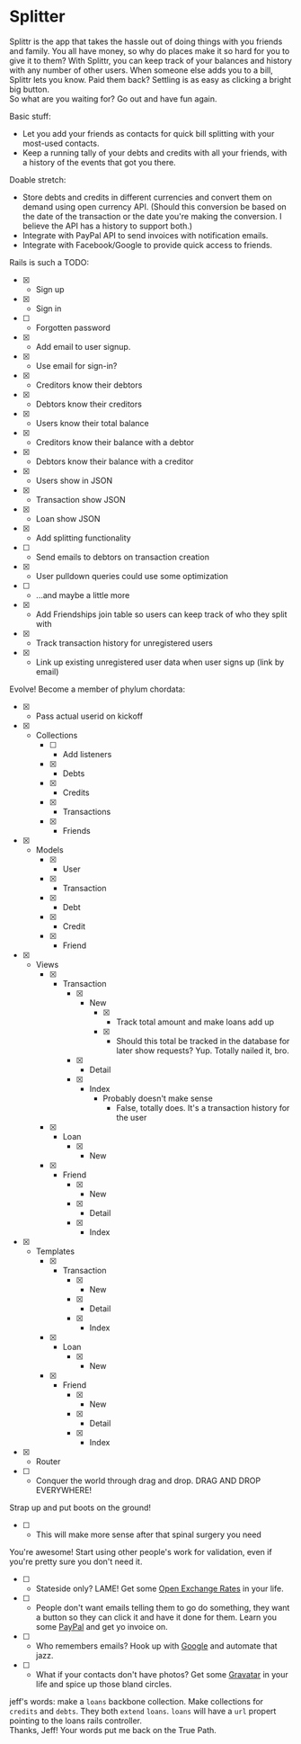 Splitter
=

Splittr is the app that takes the hassle out of doing things with you friends and family. You all have money, so why do places make it so hard for you to give it to them? With Splittr, you can keep track of your balances and history with any number of other users. When someone else adds you to a bill, Splittr lets you know. Paid them back? Settling is as easy as clicking a bright big button.  
So what are you waiting for? Go out and have fun again.

Basic stuff:
+ Let you add your friends as contacts for quick bill splitting with your most-used contacts.
+ Keep a running tally of your debts and credits with all your friends, with a history of the events that got you there.

Doable stretch:
+ Store debts and credits in different currencies and convert them on demand using open currency API. (Should this conversion be based on the date of the transaction or the date you're making the conversion. I believe the API has a history to support both.)
+ Integrate with PayPal API to send invoices with notification emails.
+ Integrate with Facebook/Google to provide quick access to friends.

Rails is such a TODO:
+ [x] - Sign up
+ [x] - Sign in
+ [ ] - Forgotten password
+ [x] - Add email to user signup.
+ [x] - Use email for sign-in?
+ [x] - Creditors know their debtors
+ [x] - Debtors know their creditors
+ [x] - Users know their total balance
+ [x] - Creditors know their balance with a debtor
+ [x] - Debtors know their balance with a creditor
+ [x] - Users show in JSON
+ [x] - Transaction show JSON
+ [x] - Loan show JSON
+ [x] - Add splitting functionality
+ [ ] - Send emails to debtors on transaction creation
+ [x] - User pulldown queries could use some optimization
+ [ ] - ...and maybe a little more
+ [x] - Add Friendships join table so users can keep track of who they split with
+ [x] - Track transaction history for unregistered users
+ [x] - Link up existing unregistered user data when user signs up (link by email)

Evolve! Become a member of phylum chordata:
+ [x] - Pass actual userid on kickoff
+ [x] - Collections
    + [ ] - Add listeners
    + [x] - Debts
    + [x] - Credits
    + [x] - Transactions
    + [x] - Friends
+ [x] - Models
    + [x] - User
    + [x] - Transaction
    + [x] - Debt
    + [x] - Credit
    + [x] - Friend
+ [x] - Views
    + [x] - Transaction
        + [x] - New
            + [x] - Track total amount and make loans add up
            + [x] - Should this total be tracked in the database for later show requests?
                Yup. Totally nailed it, bro.  
        + [x] - Detail
        + [x] - Index
            + Probably doesn't make sense  
                + False, totally does. It's a transaction history for the user
    + [x] - Loan
        + [x] - New
    + [x] - Friend
        + [x] - New
        + [x] - Detail
        + [x] - Index
+ [x] - Templates
    + [x] - Transaction
        + [x] - New
        + [x] - Detail
        + [x] - Index
    + [x] - Loan
        + [x] - New
    + [x] - Friend
        + [x] - New
        + [x] - Detail
        + [x] - Index
+ [x] - Router
+ [ ] - Conquer the world through drag and drop. DRAG AND DROP EVERYWHERE!

Strap up and put boots on the ground!
+ [ ] - This will make more sense after that spinal surgery you need

You're awesome! Start using other people's work for validation, even if you're pretty sure you don't need it.
+ [ ] - Stateside only? LAME! Get some [Open Exchange Rates](https://openexchangerates.org/) in your life.
+ [ ] - People don't want emails telling them to go do something, they want a button so they can click it and have it done for them. Learn you some [PayPal](https://developer.paypal.com/) and get yo invoice on.
+ [ ] - Who remembers emails? Hook up with [Google](https://developers.google.com/) and automate that jazz.
+ [ ] - What if your contacts don't have photos? Get some [Gravatar](https://en.gravatar.com/site/implement/) in your life and spice up those bland circles.


jeff's words: make a `loans` backbone collection. Make collections for `credits` and `debts`. They both `extend` `loans`. `loans` will have a `url` propert pointing to the loans rails controller.  
    Thanks, Jeff! Your words put me back on the True Path.
